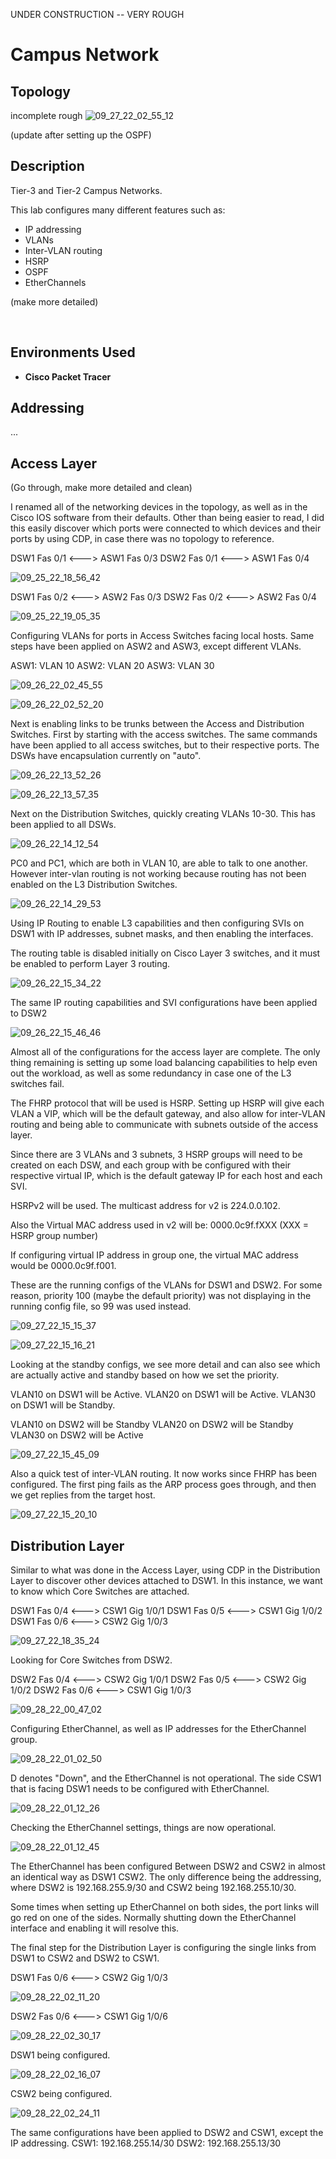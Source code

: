 UNDER CONSTRUCTION -- VERY ROUGH 


<h1>Campus Network</h1>

<h2>Topology</h2>

incomplete rough
![09_27_22_02_55_12](https://user-images.githubusercontent.com/112909705/192413115-ec80d143-8b67-4ca4-aa1c-62c98c4bb95e.png)

(update after setting up the OSPF)



<h2>Description</h2>
Tier-3 and Tier-2 Campus Networks.  

This lab configures many different features such as:
- IP addressing
- VLANs
- Inter-VLAN routing 
- HSRP 
- OSPF 
- EtherChannels 

(make more detailed)


<br />


<h2>Environments Used </h2>

- <b>Cisco Packet Tracer</b>


## Addressing
...

## Access Layer

(Go through, make more detailed and clean) 

I renamed all of the networking devices in the topology, as well as in the Cisco IOS software from their defaults. Other than being easier to read, I did this easily discover which ports were connected to which devices and their ports by using CDP, in case there was no topology to reference.



DSW1 Fas 0/1 <---> ASW1 Fas 0/3
DSW2 Fas 0/1 <---> ASW1 Fas 0/4

![09_25_22_18_56_42](https://user-images.githubusercontent.com/112909705/192560070-d44b4a6c-2aa7-4d7d-a723-c231104a221e.png)


DSW1 Fas 0/2 <---> ASW2 Fas 0/3
DSW2 Fas 0/2 <---> ASW2 Fas 0/4

![09_25_22_19_05_35](https://user-images.githubusercontent.com/112909705/192560188-c835dd7e-1ecc-4ee6-afe1-9041324fb012.png)

Configuring VLANs for ports in Access Switches facing local hosts. Same steps have been applied on ASW2 and ASW3, except different VLANs. 

ASW1: VLAN 10
ASW2: VLAN 20
ASW3: VLAN 30

![09_26_22_02_45_55](https://user-images.githubusercontent.com/112909705/192560289-a0c6a9f9-eced-48cf-8bb7-4674c9b8dcc7.png)

![09_26_22_02_52_20](https://user-images.githubusercontent.com/112909705/192560338-cafa3ddf-df3e-44fe-99de-de1db1a80c83.png)


Next is enabling links to be trunks between the Access and Distribution Switches.
First by starting with the access switches. The same commands have been applied to all access switches, but to their respective ports. The DSWs have encapsulation currently on "auto".

![09_26_22_13_52_26](https://user-images.githubusercontent.com/112909705/192560418-16b6b235-1e57-4b06-9cc4-075c02a2f60d.png)

![09_26_22_13_57_35](https://user-images.githubusercontent.com/112909705/192560481-fe803f05-01d1-43eb-a6e0-35e793451be8.png)

Next on the Distribution Switches, quickly creating VLANs 10-30. This has been applied to all DSWs. 

![09_26_22_14_12_54](https://user-images.githubusercontent.com/112909705/192560628-6a4929a7-fe39-4eb1-9380-cdc15ad3bd04.png)

PC0 and PC1, which are both in VLAN 10, are able to talk to one another. However inter-vlan routing is not working because routing has not been enabled on the L3 Distribution Switches. 

![09_26_22_14_29_53](https://user-images.githubusercontent.com/112909705/192560717-80599200-9da5-4062-a690-3c8f2c45bdd3.png)

Using IP Routing to enable L3 capabilities and then configuring SVIs on DSW1 with IP addresses, subnet masks, and then enabling the interfaces. 

The routing table is disabled initially on Cisco Layer 3 switches, and it must be enabled to perform Layer 3 routing. 

![09_26_22_15_34_22](https://user-images.githubusercontent.com/112909705/192560812-7d56d6ec-0a3f-46c7-bfe4-7ea9c346ab50.png)

The same IP routing capabilities and SVI configurations have been applied to DSW2

![09_26_22_15_46_46](https://user-images.githubusercontent.com/112909705/192560922-6f0179d3-ae40-4afb-833e-1230496c29cb.png)


Almost all of the configurations for the access layer are complete. The only thing remaining is setting up some load balancing capabilities to help even out the workload, as well as some redundancy in case one of the L3 switches fail.  

The FHRP protocol that will be used is HSRP. Setting up HSRP will give each VLAN a VIP, which will be the default gateway, and also allow for inter-VLAN routing and being able to communicate with subnets outside of the access layer.  

Since there are 3 VLANs and 3 subnets, 3 HSRP groups will need to be created on each DSW, and each group with be configured with their respective virtual IP, which is the default gateway IP for each host and each SVI. 

HSRPv2 will be used. The multicast address for v2 is 224.0.0.102.

Also the Virtual MAC address used in v2 will be: 0000.0c9f.fXXX (XXX = HSRP group number)

If configuring virtual IP address in group one, the virtual MAC address would be 0000.0c9f.f001.

These are the running configs of the VLANs for DSW1 and DSW2. For some reason, priority 100 (maybe the default priority) was not displaying in the running config file, so 99 was used instead. 

![09_27_22_15_15_37](https://user-images.githubusercontent.com/112909705/192561006-36519c9c-c56f-497e-aaba-5fdd9b18b770.png)


![09_27_22_15_16_21](https://user-images.githubusercontent.com/112909705/192561203-6eab0deb-82c7-4f2d-afab-9dbfa63616cb.png)

Looking at the standby configs, we see more detail and can also see which are actually active and standby based on how we set the priority. 

VLAN10 on DSW1 will be Active.
VLAN20 on DSW1 will be Active.
VLAN30 on DSW1 will be Standby. 

VLAN10 on DSW2 will be Standby
VLAN20 on DSW2 will be Standby
VLAN30 on DSW2 will be Active

![09_27_22_15_45_09](https://user-images.githubusercontent.com/112909705/192561306-1b677fda-d8b0-43bd-b63e-5af8251d72dd.png)

Also a quick test of inter-VLAN routing. It now works since FHRP has been configured. The first ping fails as the ARP process goes through, and then we get replies from the target host.


![09_27_22_15_20_10](https://user-images.githubusercontent.com/112909705/192561400-5c8c383c-c0c6-437d-9e8f-114227dd20c2.png)

## Distribution Layer 

Similar to what was done in the Access Layer, using CDP in the Distribution Layer to discover other devices attached to DSW1. In this instance, we want to know which Core Switches are attached. 

DSW1 Fas 0/4 <---> CSW1 Gig 1/0/1 
DSW1 Fas 0/5 <---> CSW1 Gig 1/0/2 
DSW1 Fas 0/6 <---> CSW2 Gig 1/0/3

![09_27_22_18_35_24](https://user-images.githubusercontent.com/112909705/192667964-df4efba3-3e92-4845-baba-049b52115479.png)


Looking for Core Switches from DSW2. 

DSW2 Fas 0/4 <---> CSW2 Gig 1/0/1
DSW2 Fas 0/5 <---> CSW2 Gig 1/0/2
DSW2 Fas 0/6 <---> CSW1 Gig 1/0/3

![09_28_22_00_47_02](https://user-images.githubusercontent.com/112909705/192668014-98ddf182-2161-43fc-8692-39d8dccabefe.png)

Configuring EtherChannel, as well as IP addresses for the EtherChannel group. 

![09_28_22_01_02_50](https://user-images.githubusercontent.com/112909705/192668062-7fbbb4d7-997d-4d1f-bcae-e5100cf29dfc.png)

D denotes "Down", and the EtherChannel is not operational. The side CSW1 that is facing DSW1 needs to be configured with EtherChannel. 

![09_28_22_01_12_26](https://user-images.githubusercontent.com/112909705/192668102-a8df42fa-4f33-4d76-8fde-b98ac58ebaf6.png)


Checking the EtherChannel settings, things are now operational. 

![09_28_22_01_12_45](https://user-images.githubusercontent.com/112909705/192668127-9bbfc32f-dc80-468c-ad9e-59a59b978ceb.png)


The EtherChannel has been configured Between DSW2 and CSW2 in almost an identical way as DSW1 CSW2. The only difference being the addressing, where DSW2 is 192.168.255.9/30 and CSW2 being 192.168.255.10/30.

Some times when setting up EtherChannel on both sides, the port links will go red on one of the sides. Normally shutting down the EtherChannel interface and enabling it will resolve this. 


The final step for the Distribution Layer is configuring the single links from DSW1 to CSW2 and DSW2 to CSW1. 


DSW1 Fas 0/6 <---> CSW2 Gig 1/0/3

![09_28_22_02_11_20](https://user-images.githubusercontent.com/112909705/192668160-1f4b894c-292f-456c-99bc-7a1b0edfb6d5.png)

DSW2 Fas 0/6 <---> CSW1 Gig 1/0/6

![09_28_22_02_30_17](https://user-images.githubusercontent.com/112909705/192668212-172543d0-7d39-4291-8763-62a03aa22764.png)

DSW1 being configured.

![09_28_22_02_16_07](https://user-images.githubusercontent.com/112909705/192668255-3bf6f872-dd88-4e1c-b0c3-fc65ce1eeb47.png)

CSW2 being configured.

![09_28_22_02_24_11](https://user-images.githubusercontent.com/112909705/192668303-f2797fae-dd9e-4e3b-9dfa-b4e5e3d723eb.png)

The same configurations have been applied to DSW2 and CSW1, except the IP addressing. CSW1: 192.168.255.14/30   DSW2: 192.168.255.13/30 



